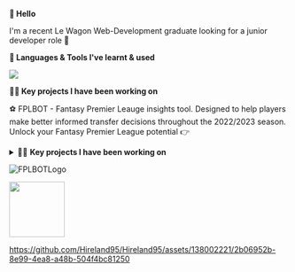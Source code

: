 **👋 Hello**

I'm a recent Le Wagon Web-Development graduate looking for a junior developer role 🚀

**🧰 Languages & Tools I've learnt & used** 

<p align="left">
  <a href="https://skillicons.dev">
    <img src="https://skillicons.dev/icons?i=js,html,css,ruby,rails,figma,heroku,bootstrap,git,github,react" />
  </a>
</p>

 **👨‍💻 Key projects I have been working on**

⚽️ FPLBOT - Fantasy Premier Leauge insights tool. Designed to help players make better informed transfer decisions throughout the 2022/2023 season. 
   Unlock your Fantasy Premier League potential 👉 
 

</details>

<details>
<summary> 👨‍💻 <strong>Key projects I have been working on</strong>  </summary>
<br>
  ⚽️ FPLBOT - Fantasy Premier Leauge insights tool. Designed to help players make better informed transfer decision throughout the 2022/2023 season.
 

</details>


![FPLBOTLogo](https://github.com/Hireland95/Hireland95/assets/138002221/23dd1546-c461-43c4-8f9e-f84b0363150e) 

<img src="https://github.com/Hireland95/Hireland95/assets/138002221/23dd1546-c461-43c4-8f9e-f84b0363150e" width="100" height="100">

 https://github.com/Hireland95/Hireland95/assets/138002221/2b06952b-8e99-4ea8-a48b-504f4bc81250

